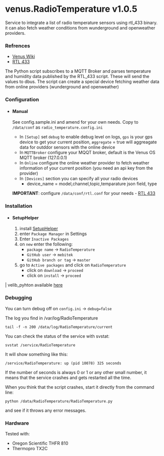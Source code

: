 # venus.RadioTemperature v1.0.5
Service to integrate a list of radio temperature sensors using rtl_433 binary. it can also fetch weather conditions from wunderground and openweather providers.


### Refrences
* [Venus Wiki](https://github.com/victronenergy/venus/wiki/dbus#temperature)
* [RTL 433](https://github.com/merbanan/rtl_433)

The Python script subscribes to a MQTT Broker and parses temperature and humidity data published by the RTL_433 script. These will send the values to dbus.
The script can create a special device fetching weather data from online providers (wunderground and openweather)


### Configuration

* #### Manual
  See config.sample.ini and amend for your own needs. Copy to `/data/conf` as `radio_temperature.config.ini`
    - In `[Setup]` set `debug` to enable debug level on logs, `gps` is your gps device to get your current position, `æggregate` = true will aggreagate data for outddor sensors with the online device
    - In `MQTTBroker` configure your MQQT broker, default is the Venus OS MQTT broker (127.0.0.1)
    - In `Online` configure the online weather provider to fetch weather information of your current position (you need an api key from the provider)
    - In `[Devices]` section you can specify all your radio devices
      - device_name = model,channel,topic,temparature json field, type
  
  
   **IMPORTANT**: configure `/data/conf/rtl.conf` for your needs - [RTL 433](https://github.com/merbanan/rtl_433)

### Installation

* #### SetupHelper
    1. install [SetupHelper](https://github.com/kwindrem/SetupHelper)
    2. enter `Package Manager` in Settings
    3. Enter `Inactive Packages`
    4. on `new` enter the following:
        - `package name` -> `RadioTemperature`
        - `GitHub user` -> `mebitek`
        - `GitHub branch or tag` -> `master`
    5. go to `Active packages` and click on `RadioTemperature`
        - click on `download` -> `proceed`
        - click on `install` -> `proceed`

| velib_pyhton available [here](https://github.com/victronenergy/velib_python/tree/master)

### Debugging
You can turn debug off on `config.ini` -> `debug=false`

The log you find in /var/log/RadioTemperature

`tail -f -n 200 /data/log/RadioTemperature/current`

You can check the status of the service with svstat:

`svstat /service/RadioTemperature`

It will show something like this:

`/service/RadioTemperature: up (pid 10078) 325 seconds`

If the number of seconds is always 0 or 1 or any other small number, it means that the service crashes and gets restarted all the time.

When you think that the script crashes, start it directly from the command line:

`python /data/RadioTemperature/RadioTemperature.py`

and see if it throws any error messages.


### Hardware

Tested with:
- Oregon Scientific THFR 810
- Thermopro TX2C
